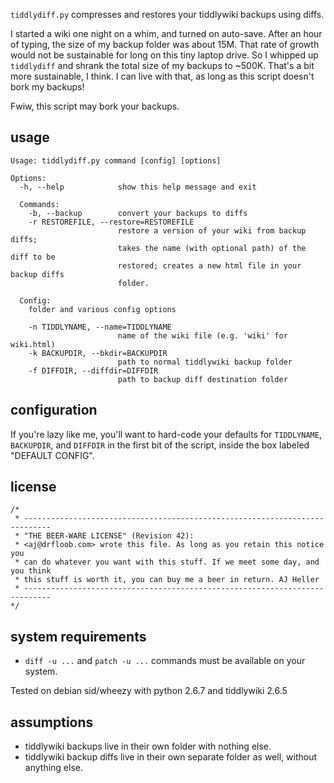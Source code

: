 `tiddlydiff.py` compresses and restores your tiddlywiki backups using diffs.

I started a wiki one night on a whim, and turned on auto-save. After an hour of typing, the size of my backup folder was about 15M. That rate of growth would not be sustainable for long on this tiny laptop drive. So I whipped up `tiddlydiff` and shrank the total size of my backups to ~500K. That's a bit more sustainable, I think. I can live with that, as long as this script doesn't bork my backups!

Fwiw, this script may bork your backups.

## usage

    Usage: tiddlydiff.py command [config] [options]
    
    Options:
      -h, --help            show this help message and exit

      Commands:
        -b, --backup        convert your backups to diffs
        -r RESTOREFILE, --restore=RESTOREFILE
                            restore a version of your wiki from backup diffs;
                            takes the name (with optional path) of the diff to be
                            restored; creates a new html file in your backup diffs
                            folder.
    
      Config:
        folder and various config options

        -n TIDDLYNAME, --name=TIDDLYNAME
                            name of the wiki file (e.g. 'wiki' for wiki.html)
        -k BACKUPDIR, --bkdir=BACKUPDIR
                            path to normal tiddlywiki backup folder
        -f DIFFDIR, --diffdir=DIFFDIR
                            path to backup diff destination folder


## configuration

If you're lazy like me, you'll want to hard-code your defaults for `TIDDLYNAME`, `BACKUPDIR`, and `DIFFDIR` in the first bit of the script, inside the box labeled "DEFAULT CONFIG". 


## license

    /*
     * ----------------------------------------------------------------------------
     * "THE BEER-WARE LICENSE" (Revision 42):
     * <aj@drfloob.com> wrote this file. As long as you retain this notice you
     * can do whatever you want with this stuff. If we meet some day, and you think
     * this stuff is worth it, you can buy me a beer in return. AJ Heller
     * ----------------------------------------------------------------------------
    */


## system requirements

 * `diff -u ...` and `patch -u ...` commands must be available on your system.

Tested on debian sid/wheezy with python 2.6.7 and tiddlywiki 2.6.5

## assumptions

 * tiddlywiki backups live in their own folder with nothing else.
 * tiddlywiki backup diffs live in their own separate folder as well, without anything else.

